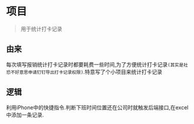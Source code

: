 # 项目
> 用于统计打卡记录

## 由来
每次填写报销统计打卡记录时都要耗费一些时间,为了方便统计打卡记录```(其实是社恐不好意思申请钉钉导出打卡记录权限)```.特意写了个小项目来统计打卡记录

## 逻辑
利用iPhone中的快捷指令.判断下班时间位置还在公司时就触发后端接口,在excel中添加一条记录.
